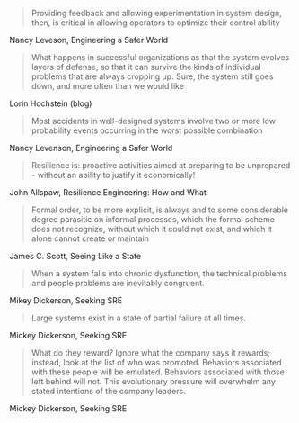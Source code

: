> Providing feedback and allowing experimentation in system design, then, is critical in allowing operators to optimize their control ability

Nancy Leveson, Engineering a Safer World

> What happens in successful organizations as that the system evolves layers of defense, so that it can survive the kinds of individual problems that are always cropping up. Sure, the system still goes down, and more often than we would like

Lorin Hochstein (blog)

> Most accidents in well-designed systems involve two or more low probability events occurring in the worst possible combination

Nancy Levenson, Engineering a Safer World

> Resilience is: proactive activities aimed at preparing to be unprepared - without an ability to justify it economically!

John Allspaw, Resilience Engineering: How and What

> Formal order, to be more explicit, is always and to some considerable degree parasitic on informal processes, which the formal scheme does not recognize, without which it could not exist, and which it alone cannot create or maintain

James C. Scott, Seeing Like a State

> When a system falls into chronic dysfunction, the technical problems and people problems are inevitably congruent.

Mikey Dickerson, Seeking SRE

> Large systems exist in a state of partial failure at all times.

Mickey Dickerson, Seeking SRE

> What do they reward? Ignore what the company says it rewards; instead, look at the list of who was promoted. Behaviors associated with these people will be emulated. Behaviors associated with those left behind will not. This evolutionary pressure will overwhelm any stated intentions of the company leaders.

Mickey Dickerson, Seeking SRE
